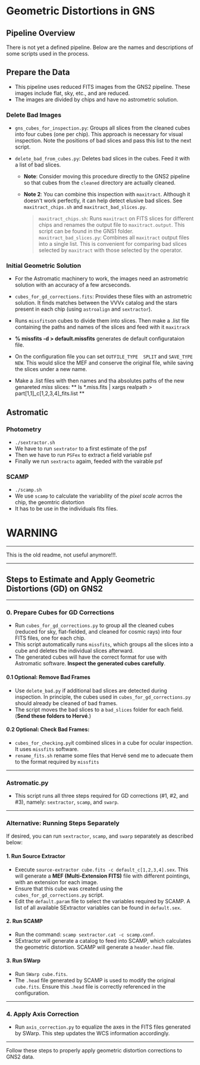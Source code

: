 # Geometric Distortions in GNS

## Pipeline Overview

There is not yet a defined pipeline. Below are the names and descriptions of some scripts used in the process.

## Prepare the Data

- This pipeline uses reduced FITS images from the GNS2 pipeline. These images include flat, sky, etc., and are reduced.
- The images are divided by chips and have no astrometric solution.

### Delete Bad Images

- `gns_cubes_for_inspection.py`: Groups all slices from the cleaned cubes into four cubes (one per chip). This approach is necessary for visual inspection. Note the positions of bad slices and pass this list to the next script.
- `delete_bad_from_cubes.py`: Deletes bad slices in the cubes. Feed it with a list of bad slices.

  - **Note**: Consider moving this procedure directly to the GNS2 pipeline so that cubes from the `cleaned` directory are actually cleaned.
  - **Note 2**: You can combine this inspection with `maxitract`. Although it doesn't work perfectly, it can help detect elusive bad slices. See `maxitract_chips.sh` and `maxitract_bad_slices.py`.

    > `maxitract_chips.sh`: Runs `maxitract` on FITS slices for different chips and renames the output file to `maxitract.output`. This script can be found in the GNS1 folder.
    > `maxitract_bad_slices.py`: Combines all `maxitract` output files into a single list. This is convenient for comparing bad slices selected by `maxitract` with those selected by the operator.

### Initial Geometric Solution

- For the Astromatic machinery to work, the images need an astrometric solution with an accuracy of a few arcseconds.
- `cubes_for_gd_corrections.fits`: Provides these files with an astrometric solution. It finds matches between the VVVx catalog and the stars present in each chip (using `astroalign` and `sextractor`).


- Runs `missfits`on cubes to divide them into slices. Then make a .list file containing the paths and names of the slices and feed with it `maxitrack`
- **% missfits -d > default.missfits** generates de default configurataion file. 
- On the configuration file you can set `OUTFILE_TYPE  SPLIT` and `SAVE_TYPE NEW`. This would slice the MEF and conserve the original file, while saving the slices under a new name.
- Make a .list files with then names and tha absolutes paths of the new genareted *miss* slices: ** ls *.miss.fits | xargs realpath > part[1,1]_c[1,2,3,4]_fits.list **


## Astromatic

### Photometry
- `./sextractor.sh`
- We have to run `sextrator` to a first estimate of the psf
- Then we have to run `PSFex` to extract a field variable psf
- Finally we run `sextracto` agaim, feeded with the vairable psf

### SCAMP
- `./scamp.sh`
- We use `scamp` to calculate the variability of the *pixel scale* acrros the chip, the geomtric distortion
- It has to be use in the individuals fits files.



















# WARNING
---
This is the old readme, not useful anymore!!!. 

---
## Steps to Estimate and Apply Geometric Distortions (GD) on GNS2

---

### 0. Prepare Cubes for GD Corrections
- Run `cubes_for_gd_corrections.py` to group all the cleaned cubes (reduced for sky, flat-fielded, and cleaned for cosmic rays) into four FITS files, one for each chip.
- This script automatically runs `missfits`, which groups all the slices into a cube and deletes the individual slices afterward.
- The generated cubes will have the correct format for use with Astromatic software. **Inspect the generated cubes carefully**.

#### 0.1 Optional: Remove Bad Frames
- Use `delete_bad.py` if additional bad slices are detected during inspection. In principle, the cubes used in `cubes_for_gd_corrections.py` should already be cleaned of bad frames.
- The script moves the bad slices to a `bad_slices` folder for each field. (**Send these folders to Hervé**.)

#### 0.2 Optional: Check Bad Frames:
- `cubes_for_checking.py`it combined slices in a cube for ocular inspection. It uses `missfits` software.
- `rename_fits.sh` rename some files that Hervé send me to adecuate them to the format required by `missfits`
---

### Astromatic.py
- This script runs all three steps required for GD corrections (#1, #2, and #3), namely: `sextractor`, `scamp`, and `swarp`.

---

### Alternative: Running Steps Separately
If desired, you can run `sextractor`, `scamp`, and `swarp` separately as described below:

#### 1. Run Source Extractor
- Execute `source-extractor cube.fits -c default_c[1,2,3,4].sex`. This will generate a **MEF (Multi-Extension FITS)** file with different pointings, with an extension for each image.
- Ensure that this cube was created using the `cubes_for_gd_corrections.py` script.
- Edit the `default.param` file to select the variables required by SCAMP. A list of all available SExtractor variables can be found in `default.sex`.

#### 2. Run SCAMP
- Run the command: `scamp sextractor.cat -c scamp.conf`.
- SExtractor will generate a catalog to feed into SCAMP, which calculates the geometric distortion. SCAMP will generate a `header.head` file.

#### 3. Run SWarp
- Run `SWarp cube.fits`. 
- The `.head` file generated by SCAMP is used to modify the original `cube.fits`. Ensure this `.head` file is correctly referenced in the configuration.

---

### 4. Apply Axis Correction
- Run `axis_correction.py` to equalize the axes in the FITS files generated by SWarp. This step updates the WCS information accordingly.

---

Follow these steps to properly apply geometric distortion corrections to GNS2 data.

